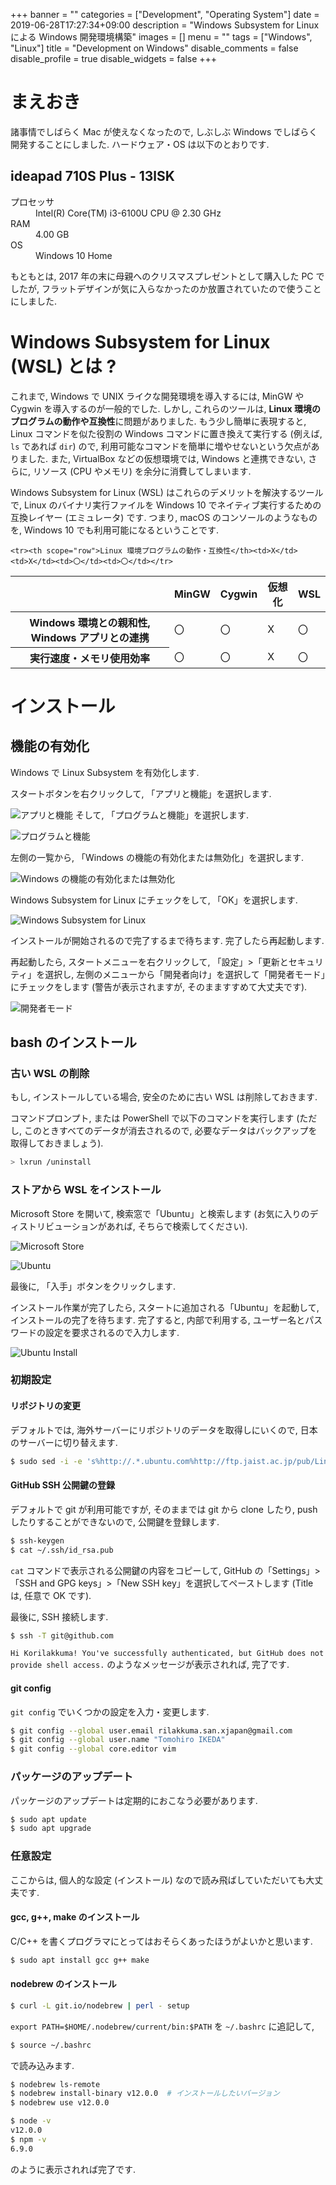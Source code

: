 +++
banner = ""
categories = ["Development", "Operating System"]
date = 2019-06-28T17:27:34+09:00
description = "Windows Subsystem for Linux による Windows 開発環境構築"
images = []
menu = ""
tags = ["Windows", "Linux"]
title = "Development on Windows"
disable_comments = false
disable_profile = true
disable_widgets = false
+++

# まえおき

諸事情でしばらく Mac が使えなくなったので, しぶしぶ Windows でしばらく開発することにしました.
ハードウェア・OS は以下のとおりです.

## ideapad 710S Plus - 13lSK

<dl>
  <dt>プロセッサ</dt>
  <dd>Intel(R) Core(TM) i3-6100U CPU @ 2.30 GHz</dd>
  <dt>RAM</dt>
  <dd>4.00 GB</dd>
  <dt>OS</dt>
  <dd>Windows 10 Home</dd>
</dl>

もともとは, 2017 年の末に母親へのクリスマスプレゼントとして購入した PC でしたが, フラットデザインが気に入らなかったのか放置されていたので使うことにしました.

# Windows Subsystem for Linux (WSL) とは ?

これまで, Windows で UNIX ライクな開発環境を導入するには, MinGW や Cygwin を導入するのが一般的でした. しかし, これらのツールは, <b>Linux 環境のプログラムの動作や互換性</b>に問題がありました. もう少し簡単に表現すると, Linux コマンドを似た役割の Windows コマンドに置き換えて実行する (例えば, `ls` であれば `dir`) ので, 利用可能なコマンドを簡単に増やせないという欠点がありました. また, VirtualBox などの仮想環境では, Windows と連携できない, さらに, リソース (CPU やメモリ) を余分に消費してしまいます.

Windows Subsystem for Linux (WSL) はこれらのデメリットを解決するツールで, Linux のバイナリ実行ファイルを Windows 10 でネイティブ実行するための互換レイヤー (エミュレータ) です. つまり, macOS のコンソールのようなものを, Windows 10 でも利用可能になるということです.

<table>
  <thead>
    <tr>
      <th scope="col"></th>
      <th scope="col">MinGW</th>
      <th scope="col">Cygwin</th>
      <th scope="col">仮想化</th>
      <th scope="col">WSL</th>
    </tr>
  </thead>
  <tbody>
    <tr><th scope="row">Windows 環境との親和性, Windows アプリとの連携</th><td>〇</td><td>〇</td><td>X</td><td>〇</td></tr>
    <tr><th scope="row">実行速度・メモリ使用効率</th><td>〇</td><td>〇</td><td>X</td><td>〇</td></tr>

    <tr><th scope="row">Linux 環境プログラムの動作・互換性</th><td>X</td><td>X</td><td>〇</td><td>〇</td></tr>

  </tbody>
</table>

# インストール

## 機能の有効化

Windows で Linux Subsystem を有効化します.

スタートボタンを右クリックして, 「アプリと機能」を選択します.

![アプリと機能](https://user-images.githubusercontent.com/4006693/60387358-a5673d80-9adc-11e9-8d28-51eb0d353a73.png)
そして, 「プログラムと機能」を選択します.

![プログラムと機能](https://user-images.githubusercontent.com/4006693/60391031-7377ca80-9b20-11e9-8f5b-8a09dc5dab5f.png)

左側の一覧から, 「Windows の機能の有効化または無効化」を選択します.

![Windows の機能の有効化または無効化](https://user-images.githubusercontent.com/4006693/60391037-8db1a880-9b20-11e9-9ec8-7c5cad50969e.png)

Windows Subsystem for Linux にチェックをして, 「OK」を選択します.

![Windows Subsystem for Linux](https://user-images.githubusercontent.com/4006693/60389409-8deb7d00-9afb-11e9-81fb-ede83eaf97fd.png)

インストールが開始されるので完了するまで待ちます. 完了したら再起動します.

再起動したら, スタートメニューを右クリックして, 「設定」>「更新とセキュリティ」を選択し, 左側のメニューから「開発者向け」を選択して「開発者モード」にチェックをします (警告が表示されますが, そのまますすめて大丈夫です).

![開発者モード](https://user-images.githubusercontent.com/4006693/60387421-dc8a1e80-9add-11e9-94d1-7f93f50899f7.png)
## bash のインストール

### 古い WSL の削除

もし, インストールしている場合, 安全のために古い WSL は削除しておきます.

コマンドプロンプト, または PowerShell で以下のコマンドを実行します (ただし, このときすべてのデータが消去されるので, 必要なデータはバックアップを取得しておきましょう).

```bash
> lxrun /uninstall
```

### ストアから WSL をインストール

Microsoft Store を開いて, 検索窓で「Ubuntu」と検索します (お気に入りのディストリビューションがあれば, そちらで検索してください).

![Microsoft Store](https://user-images.githubusercontent.com/4006693/60387535-a0f05400-9adf-11e9-87f3-434919eeb31c.png)

![Ubuntu](https://user-images.githubusercontent.com/4006693/60387536-a51c7180-9adf-11e9-9f7f-07423fd0a858.png)

最後に, 「入手」ボタンをクリックします.

インストール作業が完了したら, スタートに追加される「Ubuntu」を起動して, インストールの完了を待ちます. 完了すると, 内部で利用する, ユーザー名とパスワードの設定を要求されるので入力します.

![Ubuntu Install](https://user-images.githubusercontent.com/4006693/60387629-f4af6d00-9ae0-11e9-859e-0da4aa7602d8.png)

### 初期設定

#### リポジトリの変更

デフォルトでは, 海外サーバーにリポジトリのデータを取得しにいくので, 日本のサーバーに切り替えます.

```bash
$ sudo sed -i -e 's%http://.*.ubuntu.com%http://ftp.jaist.ac.jp/pub/Linux%g' /etc/apt/sources.list
```

#### GitHub SSH 公開鍵の登録

デフォルトで git が利用可能ですが, そのままでは git から clone したり, push したりすることができないので, 公開鍵を登録します.

```bash
$ ssh-keygen
$ cat ~/.ssh/id_rsa.pub
```
`cat` コマンドで表示される公開鍵の内容をコピーして, GitHub の「Settings」>「SSH and GPG keys」>「New SSH key」を選択してペーストします (Title は, 任意で OK です).

最後に, SSH 接続します.

```bash
$ ssh -T git@github.com
```

`Hi Korilakkuma! You've successfully authenticated, but GitHub does not provide shell access.` のようなメッセージが表示されれば, 完了です.

#### git config

`git config` でいくつかの設定を入力・変更します.

```bash
$ git config --global user.email rilakkuma.san.xjapan@gmail.com
$ git config --global user.name "Tomohiro IKEDA"
$ git config --global core.editor vim
```

### パッケージのアップデート

パッケージのアップデートは定期的におこなう必要があります.

```bash
$ sudo apt update
$ sudo apt upgrade
```

### 任意設定

ここからは, 個人的な設定 (インストール) なので読み飛ばしていただいても大丈夫です.

#### gcc, g++, make のインストール

C/C++ を書くプログラマにとってはおそらくあったほうがよいかと思います.

```bash
$ sudo apt install gcc g++ make
```

#### nodebrew のインストール

```bash
$ curl -L git.io/nodebrew | perl - setup
```

`export PATH=$HOME/.nodebrew/current/bin:$PATH` を `~/.bashrc` に追記して,

```bash
$ source ~/.bashrc
```

で読み込みます.

```bash
$ nodebrew ls-remote
$ nodebrew install-binary v12.0.0  # インストールしたいバージョン
$ nodebrew use v12.0.0
```

```bash
$ node -v
v12.0.0
$ npm -v
6.9.0
```

のように表示されれば完了です.

